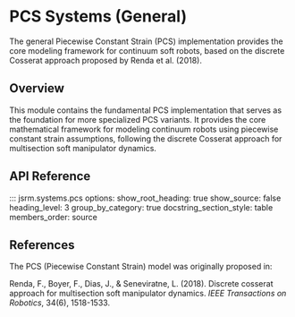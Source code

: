 # PCS Systems (General)

The general Piecewise Constant Strain (PCS) implementation provides the core modeling framework for continuum soft robots, based on the discrete Cosserat approach proposed by Renda et al. (2018).

## Overview

This module contains the fundamental PCS implementation that serves as the foundation for more specialized PCS variants. It provides the core mathematical framework for modeling continuum robots using piecewise constant strain assumptions, following the discrete Cosserat approach for multisection soft manipulator dynamics.

## API Reference

::: jsrm.systems.pcs
    options:
      show_root_heading: true
      show_source: false
      heading_level: 3
      group_by_category: true
      docstring_section_style: table
      members_order: source

## References

The PCS (Piecewise Constant Strain) model was originally proposed in:

Renda, F., Boyer, F., Dias, J., & Seneviratne, L. (2018). Discrete cosserat approach for multisection soft manipulator dynamics. *IEEE Transactions on Robotics*, 34(6), 1518-1533.
